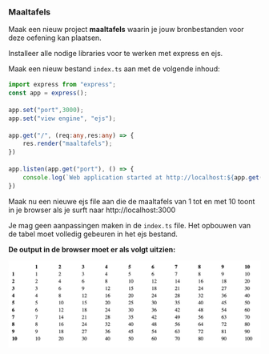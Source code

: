 ### Maaltafels

Maak een nieuw project **maaltafels** waarin je jouw bronbestanden voor deze oefening kan plaatsen.

Installeer alle nodige libraries voor te werken met express en ejs.

Maak een nieuw bestand `index.ts` aan met de volgende inhoud:

```typescript
import express from "express";
const app = express();

app.set("port",3000);
app.set("view engine", "ejs");

app.get("/", (req:any,res:any) => {
    res.render("maaltafels");
})

app.listen(app.get("port"), () => {
    console.log(`Web application started at http://localhost:${app.get("port")}`)
})
```

Maak nu een nieuwe ejs file aan die de maaltafels van 1 tot en met 10 toont in je browser als je surft naar http://localhost:3000

Je mag geen aanpassingen maken in de `index.ts` file. Het opbouwen van de tabel moet volledig gebeuren in het ejs bestand.

**De output in de browser moet er als volgt uitzien:**

![](maaltafels.png)